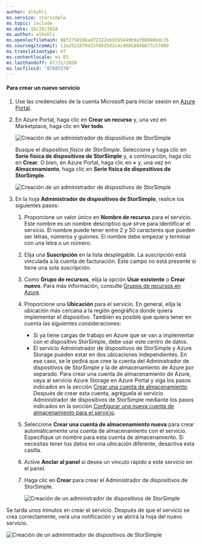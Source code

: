 ```yaml
---
author: alkohli
ms.service: storsimple
ms.topic: include
ms.date: 10/26/2018
ms.author: alkohli
ms.openlocfilehash: 88f275016bad72122ebd195449b9af88086bdc7b
ms.sourcegitcommit: 11e2521679415f05d3d2c4c49858940677c57900
ms.translationtype: HT
ms.contentlocale: es-ES
ms.lasthandoff: 07/31/2020
ms.locfileid: "87507278"
---
```

#### <a name="to-create-a-new-service"></a>Para crear un nuevo servicio

1. Use las credenciales de la cuenta Microsoft para iniciar sesión en [Azure Portal](https://portal.azure.com/).

2. En Azure Portal, haga clic en **Crear un recurso** y, una vez en Marketplace, haga clic en **Ver todo**.

    ![Creación de un administrador de dispositivos de StorSimple](./media/storsimple-8000-create-new-service/createssdevman1.png)

    Busque el dispositivo _físico de StorSimple_. Seleccione y haga clic en **Serie física de dispositivos de StorSimple** y, a continuación, haga clic en **Crear**. O bien, en Azure Portal, haga clic en **+** y, una vez en **Almacenamiento**, haga clic en **Serie física de dispositivos de StorSimple**.

    ![Creación de un administrador de dispositivos de StorSimple](./media/storsimple-8000-create-new-service/createssdevman11.png)

3. En la hoja **Administrador de dispositivos de StorSimple**, realice los siguientes pasos:

   1. Proporcione un valor único en **Nombre de recurso** para el servicio. Este nombre es un nombre descriptivo que sirve para identificar el servicio. El nombre puede tener entre 2 y 50 caracteres que pueden ser letras, números y guiones. El nombre debe empezar y terminar con una letra o un número.

   2. Elija una **Suscripción** en la lista desplegable. La suscripción está vinculada a la cuenta de facturación. Este campo no está presente si tiene una sola suscripción.

   3. Como **Grupo de recursos**, elija la opción **Usar existente** o **Crear nuevo**. Para más información, consulte [Grupos de recursos en Azure](/azure/azure-resource-manager/management/manage-resource-groups-portal).

   4. Proporcione una **Ubicación** para el servicio. En general, elija la ubicación más cercana a la región geográfica donde quiera implementar el dispositivo. También es posible que quiera tener en cuenta las siguientes consideraciones:

      * Si ya tiene cargas de trabajo en Azure que se van a implementar con el dispositivo StorSimple, debe usar este centro de datos.
      * El servicio Administrador de dispositivos de StorSimple y Azure Storage pueden estar en dos ubicaciones independientes. En ese caso, se le pedirá que cree la cuenta del Administrador de dispositivos de StorSimple y la de almacenamiento de Azure por separado. Para crear una cuenta de almacenamiento de Azure, vaya al servicio Azure Storage en Azure Portal y siga los pasos indicados en la sección [Crear una cuenta de almacenamiento](../articles/storage/common/storage-account-create.md). Después de crear esta cuenta, agréguela al servicio Administrador de dispositivos de StorSimple mediante los pasos indicados en la sección [Configurar una nueva cuenta de almacenamiento para el servicio](../articles/storsimple/storsimple-8000-deployment-walkthrough-u2.md#configure-a-new-storage-account-for-the-service).

   5. Seleccione **Crear una cuenta de almacenamiento nueva** para crear automáticamente una cuenta de almacenamiento con el servicio. Especifique un nombre para esta cuenta de almacenamiento. Si necesitas tener tus datos en una ubicación diferente, desactiva esta casilla.

   6. Active **Anclar al panel** si desea un vínculo rápido a este servicio en el panel.

   7. Haga clic en **Crear** para crear el Administrador de dispositivos de StorSimple.

       ![Creación de un administrador de dispositivos de StorSimple](./media/storsimple-8000-create-new-service/createssdevman2.png)

Se tarda unos minutos en crear el servicio. Después de que el servicio se crea correctamente, verá una notificación y se abrirá la hoja del nuevo servicio.

![Creación de un administrador de dispositivos de StorSimple](./media/storsimple-8000-create-new-service/createssdevman5.png)
